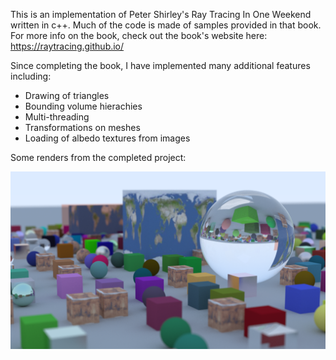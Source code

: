 This is an implementation of Peter Shirley's Ray Tracing In One Weekend written in c++. Much of the code is made of samples provided in that book. For more info on the book, check out the book's website here: https://raytracing.github.io/

Since completing the book, I have implemented many additional features including:
- Drawing of triangles
- Bounding volume hierachies
- Multi-threading
- Transformations on meshes
- Loading of albedo textures from images

Some renders from the completed project:

![scene with many spheres and cubes](https://github.com/1FoxInTheBox1/Ray-Tracing-In-One-Weekend/blob/main/images/render5.png?raw=true)
